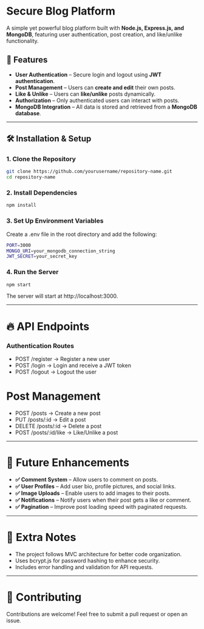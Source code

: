 # Secure Blog Platform  

A simple yet powerful blog platform built with **Node.js, Express.js, and MongoDB**, featuring user authentication, post creation, and like/unlike functionality.

## 🚀 Features  

- **User Authentication** – Secure login and logout using **JWT authentication**.  
- **Post Management** – Users can **create and edit** their own posts.  
- **Like & Unlike** – Users can **like/unlike** posts dynamically.  
- **Authorization** – Only authenticated users can interact with posts.  
- **MongoDB Integration** – All data is stored and retrieved from a **MongoDB database**.  

---

## 🛠️ Installation & Setup  

### **1. Clone the Repository**  
```sh
git clone https://github.com/yourusername/repository-name.git
cd repository-name
```
### 2. Install Dependencies
```sh
npm install
```
### 3. Set Up Environment Variables
Create a .env file in the root directory and add the following:
```sh
PORT=3000
MONGO_URI=your_mongodb_connection_string
JWT_SECRET=your_secret_key
```
### 4. Run the Server
```sh
npm start
```

The server will start at http://localhost:3000.

--- 

# 🔥 API Endpoints
### Authentication Routes
- POST /register → Register a new user
- POST /login → Login and receive a JWT token
- POST /logout → Logout the user
# Post Management
- POST /posts → Create a new post
- PUT /posts/:id → Edit a post
- DELETE /posts/:id → Delete a post
- POST /posts/:id/like → Like/Unlike a post

---

# 🎯 Future Enhancements

- **✅ Comment System** – Allow users to comment on posts.
- **✅ User Profiles** – Add user bio, profile pictures, and social links.
- **✅ Image Uploads** – Enable users to add images to their posts.
- **✅ Notifications** – Notify users when their post gets a like or comment.
- **✅ Pagination** – Improve post loading speed with paginated requests.

--- 

# 📌 Extra Notes

- The project follows MVC architecture for better code organization.
- Uses bcrypt.js for password hashing to enhance security.
- Includes error handling and validation for API requests.

---

# 🤝 Contributing

Contributions are welcome! Feel free to submit a pull request or open an issue.




